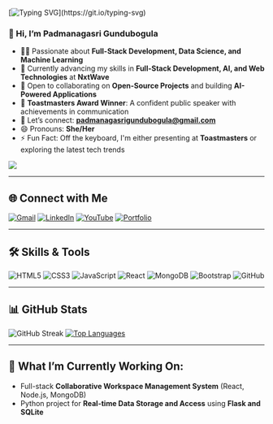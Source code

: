 [![Typing SVG](https://readme-typing-svg.demolab.com/?lines=Hello!+I'm+Padmanagasri;Welcome+to+My+GitHub+Profile!)](https://git.io/typing-svg)

### 👋 Hi, I’m **Padmanagasri Gundubogula**  
- 👩‍💻 Passionate about **Full-Stack Development, Data Science, and Machine Learning**  
- 🌱 Currently advancing my skills in **Full-Stack Development, AI, and Web Technologies** at **NxtWave**  
- 🚀 Open to collaborating on **Open-Source Projects** and building **AI-Powered Applications**  
- 🎤 **Toastmasters Award Winner**: A confident public speaker with achievements in communication  
- 💬 Let’s connect: **[padmanagasrigundubogula@gmail.com](mailto:padmanagasrigundubogula@gmail.com)**  
- 😄 Pronouns: **She/Her**  
- ⚡ Fun Fact: Off the keyboard, I'm either presenting at **Toastmasters** or exploring the latest tech trends

[![](https://visitcount.itsvg.in/api?id=PadmanagasriGundubogula&label=Profile%20Views&color=0&icon=5&pretty=true)](https://visitcount.itsvg.in)

---

## 🌐 Connect with Me

[![Gmail](https://img.shields.io/badge/Gmail-D14836?style=for-the-badge&logo=gmail&logoColor=white)](mailto:padmanagasrigundubogula@gmail.com)
[![LinkedIn](https://img.shields.io/badge/LinkedIn-0077B5?style=for-the-badge&logo=linkedin&logoColor=white)](https://www.linkedin.com/in/padmanagasri-gundubogula/)
[![YouTube](https://img.shields.io/badge/YouTube-FF0000?style=for-the-badge&logo=youtube&logoColor=white)](https://www.youtube.com/@B-tech_student3)
[![Portfolio](https://img.shields.io/badge/Portfolio-0D1117?style=for-the-badge&logo=firefox&logoColor=white)](https://your-portfolio-link.com)

---

## 🛠 Skills & Tools

![HTML5](https://img.shields.io/badge/HTML5-E34F26?style=for-the-badge&logo=html5&logoColor=white)
![CSS3](https://img.shields.io/badge/CSS3-1572B6?style=for-the-badge&logo=css3&logoColor=white)
![JavaScript](https://img.shields.io/badge/JavaScript-F7DF1E?style=for-the-badge&logo=javascript&logoColor=black)
![React](https://img.shields.io/badge/React-61DAFB?style=for-the-badge&logo=react&logoColor=black)
![MongoDB](https://img.shields.io/badge/MongoDB-47A248?style=for-the-badge&logo=mongodb&logoColor=white)
![Bootstrap](https://img.shields.io/badge/Bootstrap-563D7C?style=for-the-badge&logo=bootstrap&logoColor=white)
![GitHub](https://img.shields.io/badge/GitHub-181717?style=for-the-badge&logo=github&logoColor=white)

---

## 📊 GitHub Stats

![GitHub Streak](http://github-readme-streak-stats.herokuapp.com?user=PadmanagasriGundubogula&theme=radical&background=0D1117)
[![Top Languages](https://github-readme-stats.vercel.app/api/top-langs/?username=PadmanagasriGundubogula&layout=compact&theme=radical&bg_color=0D1117)](https://github.com/PadmanagasriGundubogula/github-readme-stats)

---

## 🚀 What I’m Currently Working On:
- Full-stack **Collaborative Workspace Management System** (React, Node.js, MongoDB)
- Python project for **Real-time Data Storage and Access** using **Flask and SQLite**
